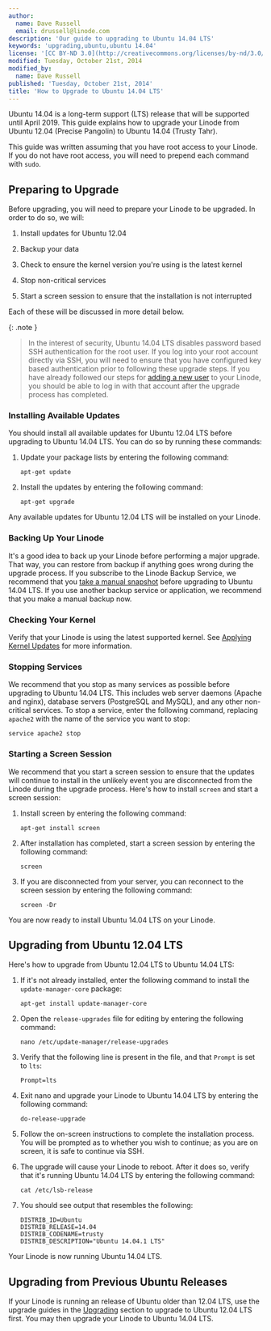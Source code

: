 ```yaml
---
author:
  name: Dave Russell
  email: drussell@linode.com
description: 'Our guide to upgrading to Ubuntu 14.04 LTS'
keywords: 'upgrading,ubuntu,ubuntu 14.04'
license: '[CC BY-ND 3.0](http://creativecommons.org/licenses/by-nd/3.0/us/)'
modified: Tuesday, October 21st, 2014
modified_by:
  name: Dave Russell
published: 'Tuesday, October 21st, 2014'
title: 'How to Upgrade to Ubuntu 14.04 LTS'
---
```


Ubuntu 14.04 is a long-term support (LTS) release that will be supported until April 2019. This guide explains how to upgrade your Linode from Ubuntu 12.04 (Precise Pangolin) to Ubuntu 14.04 (Trusty Tahr).

This guide was written assuming that you have root access to your Linode. If you do not have root access, you will need to prepend each command with `sudo`.

Preparing to Upgrade
--------------------

Before upgrading, you will need to prepare your Linode to be upgraded. In order to do so, we will:

1.  Install updates for Ubuntu 12.04

2.  Backup your data

3.  Check to ensure the kernel version you're using is the latest kernel

4.  Stop non-critical services

5.  Start a screen session to ensure that the installation is not interrupted

Each of these will be discussed in more detail below.

{: .note }
>
>In the interest of security, Ubuntu 14.04 LTS disables password based SSH authentication for the root user.  If you log into your root account directly via SSH, you will need to ensure that you have configured key based authentication prior to following these upgrade steps.  If you have already followed our steps for [adding a new user](docs/security/securing-your-server/#adding-a-new-user) to your Linode, you should be able to log in with that account after the upgrade process has completed.

### Installing Available Updates

You should install all available updates for Ubuntu 12.04 LTS before upgrading to Ubuntu 14.04 LTS. You can do so by running these commands:

1.  Update your package lists by entering the following command:

        apt-get update

2.  Install the updates by entering the following command:

        apt-get upgrade

Any available updates for Ubuntu 12.04 LTS will be installed on your Linode.

### Backing Up Your Linode

It's a good idea to back up your Linode before performing a major upgrade. That way, you can restore from backup if anything goes wrong during the upgrade process. If you subscribe to the Linode Backup Service, we recommend that you [take a manual snapshot](/docs/backup-service#sph_id2) before upgrading to Ubuntu 14.04 LTS. If you use another backup service or application, we recommend that you make a manual backup now.

### Checking Your Kernel

Verify that your Linode is using the latest supported kernel. See [Applying Kernel Updates](/docs/monitoring-and-maintaining#sph_applying-kernel-updates) for more information.

### Stopping Services

We recommend that you stop as many services as possible before upgrading to Ubuntu 14.04 LTS. This includes web server daemons (Apache and nginx), database servers (PostgreSQL and MySQL), and any other non-critical services. To stop a service, enter the following command, replacing `apache2` with the name of the service you want to stop:

    service apache2 stop

### Starting a Screen Session

We recommend that you start a screen session to ensure that the updates will continue to install in the unlikely event you are disconnected from the Linode during the upgrade process. Here's how to install `screen` and start a screen session:

1.  Install screen by entering the following command:

        apt-get install screen

2.  After installation has completed, start a screen session by entering the following command:

        screen

3.  If you are disconnected from your server, you can reconnect to the screen session by entering the following command:

        screen -Dr

You are now ready to install Ubuntu 14.04 LTS on your Linode.

Upgrading from Ubuntu 12.04 LTS
-------------------------------

Here's how to upgrade from Ubuntu 12.04 LTS to Ubuntu 14.04 LTS:

1.  If it's not already installed, enter the following command to install the `update-manager-core` package:

        apt-get install update-manager-core

2.  Open the `release-upgrades` file for editing by entering the following command:

        nano /etc/update-manager/release-upgrades

3.  Verify that the following line is present in the file, and that `Prompt` is set to `lts`:

        Prompt=lts

4.  Exit nano and upgrade your Linode to Ubuntu 14.04 LTS by entering the following command:

        do-release-upgrade

5.  Follow the on-screen instructions to complete the installation process. You will be prompted as to whether you wish to continue; as you are on screen, it is safe to continue via SSH.

6.  The upgrade will cause your Linode to reboot. After it does so, verify that it's running Ubuntu 14.04 LTS by entering the following command:

        cat /etc/lsb-release

7.  You should see output that resembles the following:

        DISTRIB_ID=Ubuntu
        DISTRIB_RELEASE=14.04
        DISTRIB_CODENAME=trusty
        DISTRIB_DESCRIPTION="Ubuntu 14.04.1 LTS"

Your Linode is now running Ubuntu 14.04 LTS.


Upgrading from Previous Ubuntu Releases
---------------------------------------

If your Linode is running an release of Ubuntu older than 12.04 LTS, use the upgrade guides in the [Upgrading](/docs/security/upgrading) section to upgrade to Ubuntu 12.04 LTS first. You may then upgrade your Linode to Ubuntu 14.04 LTS.





